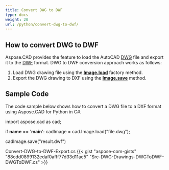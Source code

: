 ```yaml
---
title: Convert DWG to DWF
type: docs
weight: 20
url: /python/convert-dwg-to-dwf/
---
```


## **How to convert DWG to DWF**

Aspose.CAD provides the feature to load the AutoCAD [DWG](https://docs.fileformat.com/cad/dwg/) file and export it to the [DWF](https://docs.fileformat.com/cad/dwf/) format. DWG to DWF conversion approach works as follows:

1. Load DWG drawing file using the [**Image.load**](https://reference.aspose.com/cad/net/aspose.cad/image/methods/load/index) factory method.
1. Export the DWG drawing to DXF using the [**Image.save**](https://reference.aspose.com/cad/net/aspose.cad/image/methods/save/index) method.

## Sample Code

The code sample below shows how to convert a DWG file to a DXF format using Aspose.CAD for Python in C#.

import aspose.cad as cad;

if __name__ == '__main__':
   cadImage = cad.Image.load("file.dwg");

cadImage.save("result.dwf")

Convert-DWG-to-DWF-Export.cs
{{< gist "aspose-com-gists" "88cdd0899132edaf0afff77d33d11ae5" "Src-DWG-Drawings-DWGToDWF-DWGToDWF.cs" >}}
